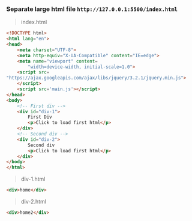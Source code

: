 ### Separate large html file `http://127.0.0.1:5500/index.html`
> index.html
```html
<!DOCTYPE html>
<html lang="en">
<head>
	<meta charset="UTF-8">
	<meta http-equiv="X-UA-Compatible" content="IE=edge">
	<meta name="viewport" content=
		"width=device-width, initial-scale=1.0">
	<script src=
"https://ajax.googleapis.com/ajax/libs/jquery/3.2.1/jquery.min.js">
	</script>
    <script src='main.js'></script>
</head>
<body>
	<!-- First div -->
	<div id="div-1">
		First Div
		<p>Click to load first html</p>
	</div>
	<!-- Second div -->
	<div id="div-2">
		Second div
		<p>Click to load first html</p>
	</div>
</body>
</html>
```
> div-1.html
```html
<div>home</div>
```
> div-2.html
```html
<div>home2</div>
```
